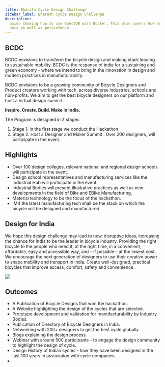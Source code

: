 ```yaml
---
title: Bharath Cycle Design Challenge
sidebar_label: Bharath Cycle Design Challenge
description:
  Guide showing how to use QuestDB with Docker. This also covers how to import
  data as well as persistence.
---
```




## BCDC

BCDC envisions to transform the bicycle design and making stack leading to sustainable mobility. BCDC is the response of india for a sustaining and green economy - where we intend to bring in the innovation in design and modern practices in manufacturability.

BCDC envisions to be  a growing community of Bicycle Designers and Product creators working with tech, across diverse industries, schools and non-profits. We aim to get the best bicycle designers on our platform and host a virtual design summit.

**Inspire. Create. Build. Make in India.**

The Program is designed in 2 stages 
1. Stage 1. In the first stage we conduct the Hackathon 
2. Stage 2. Host a Designer and Maker Summit . Over 200 designers, will participate in the event.

## Highlights 

* Over 100 design colleges, relevant national and regional design schools will participate in the event.
* Design school representatives and manufacturing services like the   Industrial Hub will participate in the event.
* Industrial Bodies will present illustrative practices as well as new developments in the field of Bike and EBike Manufacturing.
* Material technology to be the focus of the hackathon.
* IM4 the latest manufacturing tech shall be the stack on which the bicycle will be designed and manufactured.

## Design for India

We hope this design challenge may lead to new, disruptive ideas, increasing the chance for India to be the leader in bicycle industry.
Providing the right bicycle to the people who need it, at the right time, in a convenient, affordable, easy and accessible way, and – if possible – at the lowest cost. 
We encourage the next generation of designers to use their creative power to shape mobility and transport in india. Create well-designed, practical bicycles that improve access, comfort, safety and convenience .


 ![](https://www.bcdc.in/images/feature-1.jpg)
 
## Outcomes

*  A Publication of Bicycle Designs that won the hackathon.
*  A Website highlighting the design of the cycles that are selected.
*  Prototype development and validation for manufacturability by Industry Bodies.
*  Publication of Directory of Bicycle Designers in India.
*  Networking with 200+ designers to get the best cycle globally.
*  Blogs explaining the design process.
*  Webinar with around 500 participants - to engage the design community to highlight the design of cycle.
*  Design History of Indian cycles - how they have been designed in the last 100 years in association with cycle companies.
* 
 